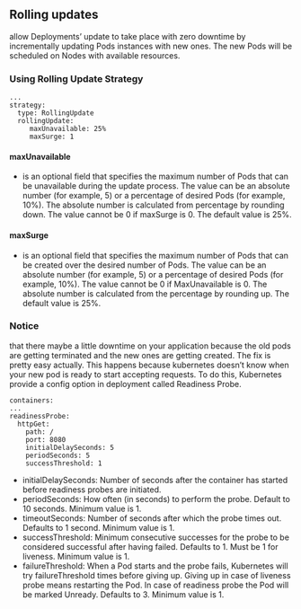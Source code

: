 ## Rolling updates
allow Deployments’ update to take place with zero downtime by incrementally updating Pods instances with new ones. The new Pods will be scheduled on Nodes with available resources.

### Using Rolling Update Strategy
```
...
strategy:
  type: RollingUpdate
  rollingUpdate:
     maxUnavailable: 25%
     maxSurge: 1
```

#### maxUnavailable
* is an optional field that specifies the maximum number of Pods that can be unavailable during the update process. The value can be an absolute number (for example, 5) or a percentage of desired Pods (for example, 10%). The absolute number is calculated from percentage by rounding down. The value cannot be 0 if maxSurge is 0. The default value is 25%.
#### maxSurge
* is an optional field that specifies the maximum number of Pods that can be created over the desired number of Pods. The value can be an absolute number (for example, 5) or a percentage of desired Pods (for example, 10%). The value cannot be 0 if MaxUnavailable is 0. The absolute number is calculated from the percentage by rounding up. The default value is 25%.

### Notice
that there maybe a little downtime on your application because the old pods are getting terminated and the new ones are getting created. The fix is pretty easy actually. This happens because kubernetes doesn’t know when your new pod is ready to start accepting requests. To do this, Kubernetes provide a config option in deployment called Readiness Probe.
```
containers:
...
readinessProbe:
  httpGet:
    path: /
    port: 8080
    initialDelaySeconds: 5
    periodSeconds: 5
    successThreshold: 1
```
* initialDelaySeconds: Number of seconds after the container has started before readiness probes are initiated.
* periodSeconds: How often (in seconds) to perform the probe. Default to 10 seconds. Minimum value is 1.
* timeoutSeconds: Number of seconds after which the probe times out. Defaults to 1 second. Minimum value is 1.
* successThreshold: Minimum consecutive successes for the probe to be considered successful after having failed. Defaults to 1. Must be 1 for liveness. Minimum value is 1.
* failureThreshold: When a Pod starts and the probe fails, Kubernetes will try failureThreshold times before giving up. Giving up in case of liveness probe means restarting the Pod. In case of readiness probe the Pod will be marked Unready. Defaults to 3. Minimum value is 1.